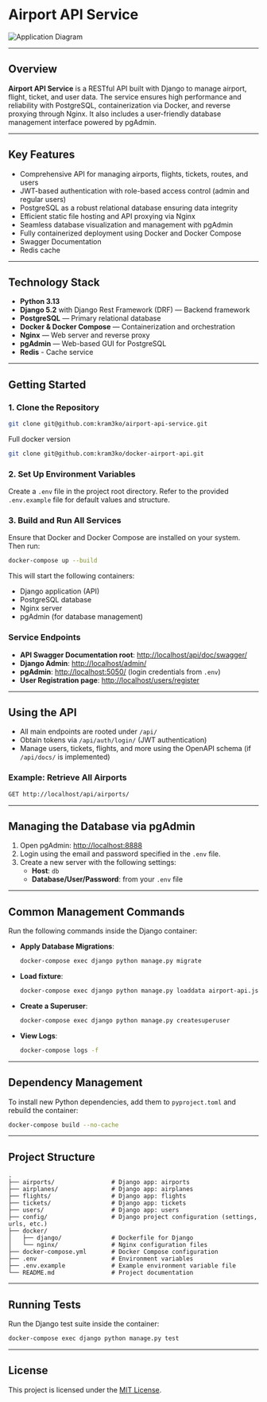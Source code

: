 # Airport API Service

![Application Diagram](https://github.com/user-attachments/assets/8dc6f28d-7e73-4101-a9fb-39120e3dcd8a)

---

## Overview

**Airport API Service** is a RESTful API built with Django to manage airport, flight, ticket, and user data. The service
ensures high performance and reliability with PostgreSQL, containerization via Docker, and reverse proxying through
Nginx. It also includes a user-friendly database management interface powered by pgAdmin.

---

## Key Features

- Comprehensive API for managing airports, flights, tickets, routes, and users
- JWT-based authentication with role-based access control (admin and regular users)
- PostgreSQL as a robust relational database ensuring data integrity
- Efficient static file hosting and API proxying via Nginx
- Seamless database visualization and management with pgAdmin
- Fully containerized deployment using Docker and Docker Compose
- Swagger Documentation
- Redis cache

---

## Technology Stack

- **Python 3.13**
- **Django 5.2** with Django Rest Framework (DRF) — Backend framework
- **PostgreSQL** — Primary relational database
- **Docker & Docker Compose** — Containerization and orchestration
- **Nginx** — Web server and reverse proxy
- **pgAdmin** — Web-based GUI for PostgreSQL
- **Redis** - Cache service

---

## Getting Started

### 1. Clone the Repository

```bash
git clone git@github.com:kram3ko/airport-api-service.git
```
Full docker version
```bash
git clone git@github.com:kram3ko/docker-airport-api.git

```

### 2. Set Up Environment Variables

Create a `.env` file in the project root directory.
Refer to the provided `.env.example` file for default values and structure.

### 3. Build and Run All Services

Ensure that Docker and Docker Compose are installed on your system. Then run:

```bash
docker-compose up --build
```

This will start the following containers:

- Django application (API)
- PostgreSQL database
- Nginx server
- pgAdmin (for database management)

### Service Endpoints

- **API Swagger Documentation root**: [http://localhost/api/doc/swagger/](http://localhost/api/doc/swagger/)
- **Django Admin**: [http://localhost/admin/](http://localhost/admin/)
- **pgAdmin**: [http://localhost:5050/](http://localhost:5050/) (login credentials from `.env`)
- **User Registration page**: [http://localhost/users/register](http://localhost/users/register/)

---

## Using the API

- All main endpoints are rooted under `/api/`
- Obtain tokens via `/api/auth/login/` (JWT authentication)
- Manage users, tickets, flights, and more using the OpenAPI schema (if `/api/docs/` is implemented)

### Example: Retrieve All Airports

```bash
GET http://localhost/api/airports/
```

---

## Managing the Database via pgAdmin

1. Open pgAdmin: [http://localhost:8888](http://localhost:8888)
2. Login using the email and password specified in the `.env` file.
3. Create a new server with the following settings:
    - **Host**: `db`
    - **Database/User/Password**: from your `.env` file

---

## Common Management Commands

Run the following commands inside the Django container:

- **Apply Database Migrations**:
  ```bash
  docker-compose exec django python manage.py migrate
  ```
- **Load fixture**:
  ```bash
  docker-compose exec django python manage.py loaddata airport-api.json
  ```
- **Create a Superuser**:
  ```bash
  docker-compose exec django python manage.py createsuperuser 
  ```

- **View Logs**:
  ```bash
  docker-compose logs -f
  ```

---

## Dependency Management

To install new Python dependencies, add them to `pyproject.toml` and rebuild the container:

```bash
docker-compose build --no-cache
```

---

## Project Structure

```plaintext
.
├── airports/                # Django app: airports
├── airplanes/               # Django app: airplanes
├── flights/                 # Django app: flights
├── tickets/                 # Django app: tickets
├── users/                   # Django app: users
├── config/                  # Django project configuration (settings, urls, etc.)
├── docker/
│   ├── django/              # Dockerfile for Django
│   └── nginx/               # Nginx configuration files
├── docker-compose.yml       # Docker Compose configuration
├── .env                     # Environment variables
├── .env.example             # Example environment variable file
└── README.md                # Project documentation
```

---

## Running Tests

Run the Django test suite inside the container:

```bash
docker-compose exec django python manage.py test
```

---

## License

This project is licensed under the [MIT License](LICENSE).

